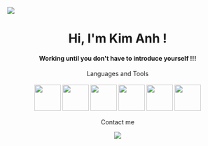 ![](https://www.wallpaperflare.com/static/851/501/292/programming-code-minimalism-eat-wallpaper.jpg)
<h1 align="center">Hi, I'm Kim Anh ! </h1>

<h4 align="center">Working until you don't have to introduce yourself !!!</h4>
<div align="center">

<div>
Languages and Tools
<br/>
<br/>
<div align="center">
<img src="https://brandslogos.com/wp-content/uploads/images/large/java-logo-1.png" height="60" width="60">
<img src="https://www.freeiconspng.com/uploads/c-logo-icon-18.png" height="60" width="60">
<img src="https://www.freeiconspng.com/uploads/sql-server-icon-png-8.png" height="60" width="60">
<img src="https://cdn.pixabay.com/photo/2017/08/05/11/16/logo-2582748_1280.png" height="60" width="60">
<img src="https://cdn.pixabay.com/photo/2017/08/05/11/16/logo-2582747_1280.png" height="60" width="60">
<img src="https://upload.wikimedia.org/wikipedia/commons/thumb/6/6a/JavaScript-logo.png/768px-JavaScript-logo.png" height="60" width="60">
</div>
<div align="center">


Contact me

[<img src="https://img.shields.io/badge/facebook-%231877F2.svg?&style=for-the-badge&logo=facebook&logoColor=white">](https://www.facebook.com/profile.php?id=100025749735462)

</div>




